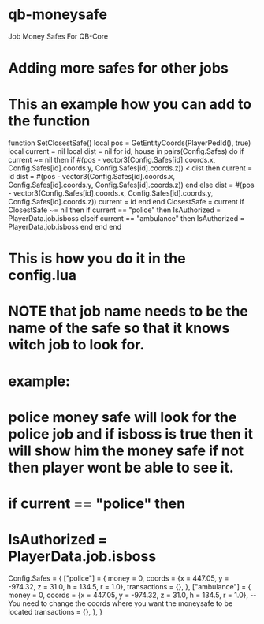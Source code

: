 # qb-moneysafe
Job Money Safes For QB-Core

# Adding more safes for other jobs


# This an example how you can add to the function
function SetClosestSafe()
    local pos = GetEntityCoords(PlayerPedId(), true)
    local current = nil
    local dist = nil
    for id, house in pairs(Config.Safes) do
        if current ~= nil then
            if #(pos - vector3(Config.Safes[id].coords.x, Config.Safes[id].coords.y, Config.Safes[id].coords.z)) < dist then
                current = id
                dist = #(pos - vector3(Config.Safes[id].coords.x, Config.Safes[id].coords.y, Config.Safes[id].coords.z))
            end
        else
            dist = #(pos - vector3(Config.Safes[id].coords.x, Config.Safes[id].coords.y, Config.Safes[id].coords.z))
            current = id
        end
    end
    ClosestSafe = current
    if ClosestSafe ~= nil then
        if current == "police" then
            IsAuthorized = PlayerData.job.isboss
        elseif current == "ambulance" then
            IsAuthorized = PlayerData.job.isboss
        end
    end
end

# This is how you do it in the config.lua

# NOTE that job name needs to be the name of the safe so that it knows witch job to look for.
# example:

#  police money safe will look for the police job and if isboss is true then it will show him the money safe if not then player wont be able to see it.
# if current == "police" then
# IsAuthorized = PlayerData.job.isboss




Config.Safes = {
    ["police"] = {
        money = 0,
        coords = {x = 447.05, y = -974.32, z = 31.0, h = 134.5, r = 1.0},
        transactions = {},
    },
    ["ambulance"] = {
        money = 0,
        coords = {x = 447.05, y = -974.32, z = 31.0, h = 134.5, r = 1.0}, -- You need to change the coords where you want the moneysafe to be located
        transactions = {},
    },
}
